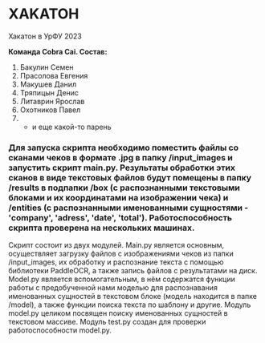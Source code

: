 # XAKATOH
Хакатон в УрФУ 2023

**Команда Cobra Cai. Состав:**
1. Бакулин Семен
2. Прасолова Евгения
3. Макушев Данил
4. Тряпицын Денис
5. Литаврин Ярослав
6. Охотников Павел
7. * и еще какой-то парень


### Для запуска скрипта необходимо поместить файлы со сканами чеков в формате .jpg в папку /input_images и запустить скрипт main.py. Результаты обработки этих сканов в виде текстовых файлов будут помещены в папку /results в подпапки /box (с распознанными текстовыми блоками и их координатами на изображении чека) и /entities (с распознанными именованными сущностями - 'company', 'adress', 'date', 'total'). Работоспособность скрипта проверена на нескольких машинах.


Скрипт состоит из двух модулей. Main.py является основным, осуществляет загрузку файлов с изображениями чеков из папки /input_images, их обработку и распознание текста с помощью библиотеки PaddleOCR, а также запись файлов с результатами на диск. Model.py является вспомогательным, в нём содержатся функции работы с предобученной нами моделью для распознавания именованных сущностей в текстовом блоке (модель находится в папке /model), а также функции поиска текста по шаблону и другие. Модуль model.py целиком посвящен поиску именованных сущностей в текстовом массиве. Модуль test.py создан для проверки работоспособности model.py.

